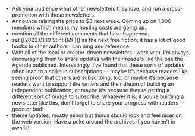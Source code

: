 * Ask your audience what other newsletters they love, and run a cross-promotion with those newsletters.
* Announce raising the price to $3 next week. Coming up on 1,000 members which means my hosting costs are going up. 
* mention all the different comments that have happened. 
* set [[2022.01.19 Stint (MF)]] as the next free fiction; it has a lot of good hooks to other authors I can ping and reference. 
* With all of the local or creator-driven newsletters I work with, I’m always encouraging them to share updates with their readers like the one the Agenda published. Interestingly, I’ve found that these sorts of updates often lead to a spike in subscriptions — maybe it’s because readers like seeing proof that others are subscribing, too; or maybe it’s because readers want to support the writers and their dream of building an independent publication; or maybe it’s because they’re getting a different sort of nudge to subscribe. Whatever it is, if you’re building a newsletter like this, don’t forget to share your progress with readers — good or bad!
* theme updates, mostly minor but things should look and feel nicer on the web version. Have a poke around the archives if you haven't in awhile! 
